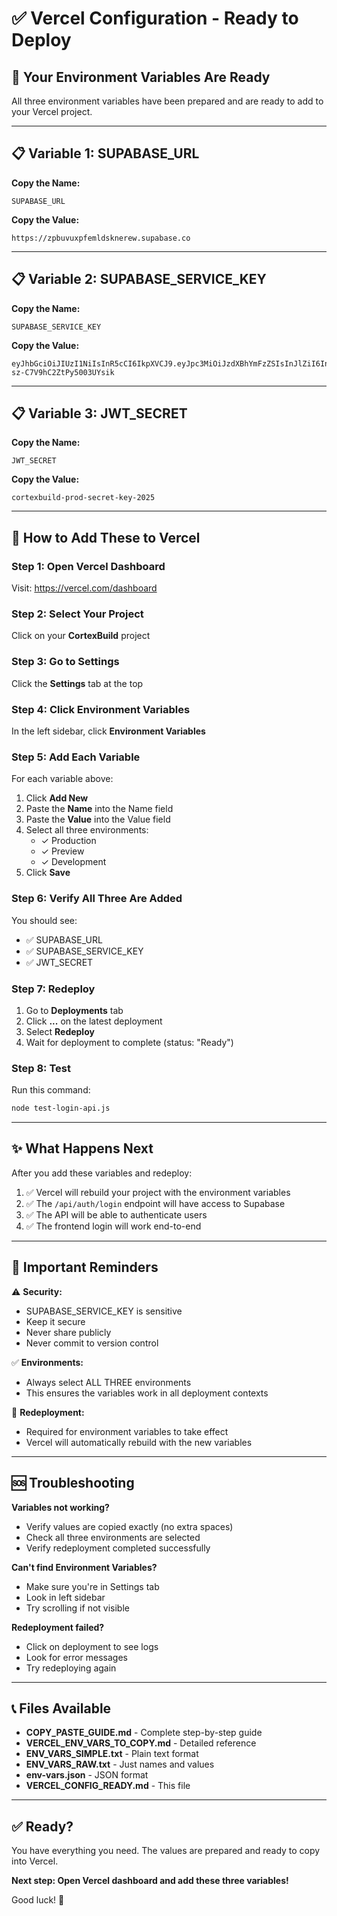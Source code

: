 # ✅ Vercel Configuration - Ready to Deploy

## 🎯 Your Environment Variables Are Ready

All three environment variables have been prepared and are ready to add to your Vercel project.

---

## 📋 Variable 1: SUPABASE_URL

**Copy the Name:**
```
SUPABASE_URL
```

**Copy the Value:**
```
https://zpbuvuxpfemldsknerew.supabase.co
```

---

## 📋 Variable 2: SUPABASE_SERVICE_KEY

**Copy the Name:**
```
SUPABASE_SERVICE_KEY
```

**Copy the Value:**
```
eyJhbGciOiJIUzI1NiIsInR5cCI6IkpXVCJ9.eyJpc3MiOiJzdXBhYmFzZSIsInJlZiI6InpwYnV2dXhwZmVtbGRza25lcmV3Iiwicm9sZSI6InNlcnZpY2Vfcm9sZSIsImlhdCI6MTc1NjExNDMxNywiZXhwIjoyMDcxNjkwMzE3fQ.gY8kq22SiOxULPdpdhf-sz-C7V9hC2ZtPy5003UYsik
```

---

## 📋 Variable 3: JWT_SECRET

**Copy the Name:**
```
JWT_SECRET
```

**Copy the Value:**
```
cortexbuild-prod-secret-key-2025
```

---

## 🚀 How to Add These to Vercel

### Step 1: Open Vercel Dashboard
Visit: https://vercel.com/dashboard

### Step 2: Select Your Project
Click on your **CortexBuild** project

### Step 3: Go to Settings
Click the **Settings** tab at the top

### Step 4: Click Environment Variables
In the left sidebar, click **Environment Variables**

### Step 5: Add Each Variable
For each variable above:
1. Click **Add New**
2. Paste the **Name** into the Name field
3. Paste the **Value** into the Value field
4. Select all three environments:
   - ✓ Production
   - ✓ Preview
   - ✓ Development
5. Click **Save**

### Step 6: Verify All Three Are Added
You should see:
- ✅ SUPABASE_URL
- ✅ SUPABASE_SERVICE_KEY
- ✅ JWT_SECRET

### Step 7: Redeploy
1. Go to **Deployments** tab
2. Click **...** on the latest deployment
3. Select **Redeploy**
4. Wait for deployment to complete (status: "Ready")

### Step 8: Test
Run this command:
```bash
node test-login-api.js
```

---

## ✨ What Happens Next

After you add these variables and redeploy:

1. ✅ Vercel will rebuild your project with the environment variables
2. ✅ The `/api/auth/login` endpoint will have access to Supabase
3. ✅ The API will be able to authenticate users
4. ✅ The frontend login will work end-to-end

---

## 📝 Important Reminders

⚠️ **Security:**
- SUPABASE_SERVICE_KEY is sensitive
- Keep it secure
- Never share publicly
- Never commit to version control

✅ **Environments:**
- Always select ALL THREE environments
- This ensures the variables work in all deployment contexts

🔄 **Redeployment:**
- Required for environment variables to take effect
- Vercel will automatically rebuild with the new variables

---

## 🆘 Troubleshooting

**Variables not working?**
- Verify values are copied exactly (no extra spaces)
- Check all three environments are selected
- Verify redeployment completed successfully

**Can't find Environment Variables?**
- Make sure you're in Settings tab
- Look in left sidebar
- Try scrolling if not visible

**Redeployment failed?**
- Click on deployment to see logs
- Look for error messages
- Try redeploying again

---

## 📞 Files Available

- **COPY_PASTE_GUIDE.md** - Complete step-by-step guide
- **VERCEL_ENV_VARS_TO_COPY.md** - Detailed reference
- **ENV_VARS_SIMPLE.txt** - Plain text format
- **ENV_VARS_RAW.txt** - Just names and values
- **env-vars.json** - JSON format
- **VERCEL_CONFIG_READY.md** - This file

---

## ✅ Ready?

You have everything you need. The values are prepared and ready to copy into Vercel.

**Next step: Open Vercel dashboard and add these three variables!**

Good luck! 🚀

